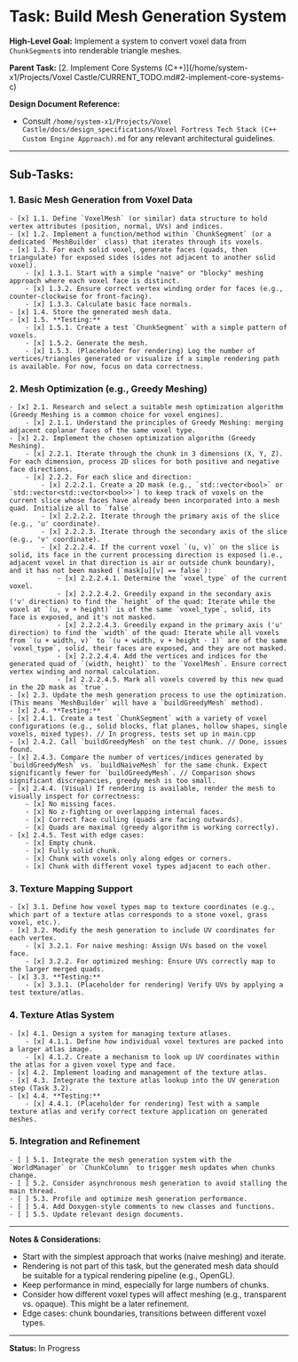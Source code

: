 # Task: Build Mesh Generation System

**High-Level Goal:** Implement a system to convert voxel data from `ChunkSegment`s into renderable triangle meshes.

**Parent Task:** [2. Implement Core Systems (C++)](/home/system-x1/Projects/Voxel Castle/CURRENT_TODO.md#2-implement-core-systems-c)

**Design Document Reference:**
*   Consult `/home/system-x1/Projects/Voxel Castle/docs/design_specifications/Voxel Fortress Tech Stack (C++ Custom Engine Approach).md` for any relevant architectural guidelines.

---

## Sub-Tasks:

### 1. Basic Mesh Generation from Voxel Data
    - [x] 1.1. Define `VoxelMesh` (or similar) data structure to hold vertex attributes (position, normal, UVs) and indices.
    - [x] 1.2. Implement a function/method within `ChunkSegment` (or a dedicated `MeshBuilder` class) that iterates through its voxels.
    - [x] 1.3. For each solid voxel, generate faces (quads, then triangulate) for exposed sides (sides not adjacent to another solid voxel).
        - [x] 1.3.1. Start with a simple "naive" or "blocky" meshing approach where each voxel face is distinct.
        - [x] 1.3.2. Ensure correct vertex winding order for faces (e.g., counter-clockwise for front-facing).
        - [x] 1.3.3. Calculate basic face normals.
    - [x] 1.4. Store the generated mesh data.
    - [x] 1.5. **Testing:**
        - [x] 1.5.1. Create a test `ChunkSegment` with a simple pattern of voxels.
        - [x] 1.5.2. Generate the mesh.
        - [x] 1.5.3. (Placeholder for rendering) Log the number of vertices/triangles generated or visualize if a simple rendering path is available. For now, focus on data correctness.

### 2. Mesh Optimization (e.g., Greedy Meshing)
    - [x] 2.1. Research and select a suitable mesh optimization algorithm (Greedy Meshing is a common choice for voxel engines).
        - [x] 2.1.1. Understand the principles of Greedy Meshing: merging adjacent coplanar faces of the same voxel type.
    - [x] 2.2. Implement the chosen optimization algorithm (Greedy Meshing).
        - [x] 2.2.1. Iterate through the chunk in 3 dimensions (X, Y, Z). For each dimension, process 2D slices for both positive and negative face directions.
        - [x] 2.2.2. For each slice and direction:
            - [x] 2.2.2.1. Create a 2D mask (e.g., `std::vector<bool>` or `std::vector<std::vector<bool>>`) to keep track of voxels on the current slice whose faces have already been incorporated into a mesh quad. Initialize all to `false`.
            - [x] 2.2.2.2. Iterate through the primary axis of the slice (e.g., 'u' coordinate).
            - [x] 2.2.2.3. Iterate through the secondary axis of the slice (e.g., 'v' coordinate).
            - [x] 2.2.2.4. If the current voxel `(u, v)` on the slice is solid, its face in the current processing direction is exposed (i.e., adjacent voxel in that direction is air or outside chunk boundary), and it has not been masked (`mask[u][v] == false`):
                - [x] 2.2.2.4.1. Determine the `voxel_type` of the current voxel.
                - [x] 2.2.2.4.2. Greedily expand in the secondary axis ('v' direction) to find the `height` of the quad: Iterate while the voxel at `(u, v + height)` is of the same `voxel_type`, solid, its face is exposed, and it's not masked.
                - [x] 2.2.2.4.3. Greedily expand in the primary axis ('u' direction) to find the `width` of the quad: Iterate while all voxels from `(u + width, v)` to `(u + width, v + height - 1)` are of the same `voxel_type`, solid, their faces are exposed, and they are not masked.
                - [x] 2.2.2.4.4. Add the vertices and indices for the generated quad of `(width, height)` to the `VoxelMesh`. Ensure correct vertex winding and normal calculation.
                - [x] 2.2.2.4.5. Mark all voxels covered by this new quad in the 2D mask as `true`.
    - [x] 2.3. Update the mesh generation process to use the optimization. (This means `MeshBuilder` will have a `buildGreedyMesh` method).
    - [x] 2.4. **Testing:**
    - [x] 2.4.1. Create a test `ChunkSegment` with a variety of voxel configurations (e.g., solid blocks, flat planes, hollow shapes, single voxels, mixed types). // In progress, tests set up in main.cpp
    - [x] 2.4.2. Call `buildGreedyMesh` on the test chunk. // Done, issues found.
    - [x] 2.4.3. Compare the number of vertices/indices generated by `buildGreedyMesh` vs. `buildNaiveMesh` for the same chunk. Expect significantly fewer for `buildGreedyMesh`. // Comparison shows significant discrepancies, greedy mesh is too small.
    - [x] 2.4.4. (Visual) If rendering is available, render the mesh to visually inspect for correctness:
        - [x] No missing faces.
        - [x] No z-fighting or overlapping internal faces.
        - [x] Correct face culling (quads are facing outwards).
        - [x] Quads are maximal (greedy algorithm is working correctly).
    - [x] 2.4.5. Test with edge cases:
        - [x] Empty chunk.
        - [x] Fully solid chunk.
        - [x] Chunk with voxels only along edges or corners.
        - [x] Chunk with different voxel types adjacent to each other.

### 3. Texture Mapping Support
    - [x] 3.1. Define how voxel types map to texture coordinates (e.g., which part of a texture atlas corresponds to a stone voxel, grass voxel, etc.).
    - [x] 3.2. Modify the mesh generation to include UV coordinates for each vertex.
        - [x] 3.2.1. For naive meshing: Assign UVs based on the voxel face.
        - [x] 3.2.2. For optimized meshing: Ensure UVs correctly map to the larger merged quads.
    - [x] 3.3. **Testing:**
        - [x] 3.3.1. (Placeholder for rendering) Verify UVs by applying a test texture/atlas.

### 4. Texture Atlas System
    - [x] 4.1. Design a system for managing texture atlases.
        - [x] 4.1.1. Define how individual voxel textures are packed into a larger atlas image.
        - [x] 4.1.2. Create a mechanism to look up UV coordinates within the atlas for a given voxel type and face.
    - [x] 4.2. Implement loading and management of the texture atlas.
    - [x] 4.3. Integrate the texture atlas lookup into the UV generation step (Task 3.2).
    - [x] 4.4. **Testing:**
        - [x] 4.4.1. (Placeholder for rendering) Test with a sample texture atlas and verify correct texture application on generated meshes.

### 5. Integration and Refinement
    - [ ] 5.1. Integrate the mesh generation system with the `WorldManager` or `ChunkColumn` to trigger mesh updates when chunks change.
    - [ ] 5.2. Consider asynchronous mesh generation to avoid stalling the main thread.
    - [ ] 5.3. Profile and optimize mesh generation performance.
    - [ ] 5.4. Add Doxygen-style comments to new classes and functions.
    - [ ] 5.5. Update relevant design documents.

---
**Notes & Considerations:**
*   Start with the simplest approach that works (naive meshing) and iterate.
*   Rendering is not part of this task, but the generated mesh data should be suitable for a typical rendering pipeline (e.g., OpenGL).
*   Keep performance in mind, especially for large numbers of chunks.
*   Consider how different voxel types will affect meshing (e.g., transparent vs. opaque). This might be a later refinement.
*   Edge cases: chunk boundaries, transitions between different voxel types.

---
**Status:** In Progress
